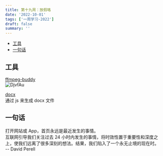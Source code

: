 ```yaml
---
title: 第十九周：放假咯
date: '2022-10-01'
tags: ['一周学习-2022']
draft: false
summary: ''
---
```


- [工具](#工具)
- [一句话](#一句话)

## 工具

[ffmpeg-buddy](https://evanhahn.github.io/ffmpeg-buddy/)  
![DjvfAu](https://cdn.jsdelivr.net/gh/klaaay/pbed@main/uPic/DjvfAu.png)

[docx](https://github.com/dolanmiu/docx)  
通过 js 来生成 docx 文件

## 一句话

打开网站或 App，首页永远是最近发生的事情。  
互联网引导我们关注过去 24 小时内发生的事情，将时效性置于重要性和深度之上，使我们远离了很多深刻的想法。结果，我们陷入了一个永无止境的现在时。  
-- David Perell

